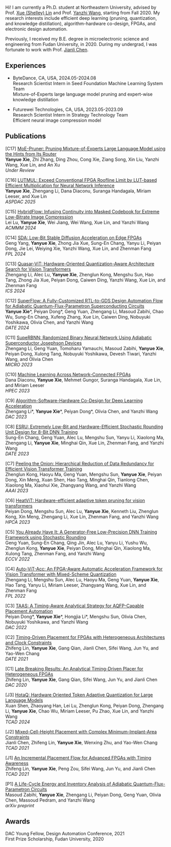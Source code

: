 Hi! I am currently a Ph.D. student at Northeastern University, advised by Prof. [Xue (Shelley) Lin](https://coe.northeastern.edu/people/lin-xue/) and Prof. [Yanzhi Wang](https://coe.northeastern.edu/people/wang-yanzhi/), starting from Fall 2020. My research interests include efficient deep learning (pruning, quantization, and knowledge distillation), algorithm-hardware co-design, FPGAs, and electronic design automation.

Previously, I received my B.E. degree in microelectronic science and engineering from Fudan University, in 2020. During my undergrad, I was fortunate to work with Prof. [Jianli Chen](https://sme.fudan.edu.cn/5f/c6/c31141a352198/page.htm).

## Experiences
- ByteDance, CA, USA, 2024.05-2024.08<br>
Research Scientist Intern in Seed Foundation Machine Learning System Team<br>
Mixture-of-Experts large language model pruning and expert-wise knowledge distillation

- Futurewei Technologies, CA, USA, 2023.05-2023.09<br>
Research Scientist Intern in Strategy Technology Team<br>
Efficient neural image compression model

## Publications

[C17] [MoE-Pruner: Pruning Mixture-of-Experts Large Language Model using the Hints from Its Router](https://arxiv.org/abs/2410.12013)<br>
**Yanyue Xie**, Zhi Zhang, Ding Zhou, Cong Xie, Ziang Song, Xin Liu, Yanzhi Wang, Xue Lin, and An Xu<br>
*Under Review*

[C16] [LUTMUL: Exceed Conventional FPGA Roofline Limit by LUT-based Efficient Multiplication for Neural Network Inference](https://arxiv.org/abs/2411.11852)<br>
**Yanyue Xie**, Zhengang Li, Dana Diaconu, Suranga Handagala, Miriam Leeser, and Xue Lin<br>
*ASPDAC 2025*

[C15] [HybridFlow: Infusing Continuity into Masked Codebook for Extreme Low-Bitrate Image Compression](https://arxiv.org/abs/2404.13372)<br>
Lei Lu, **Yanyue Xie**, Wei Jiang, Wei Wang, Xue Lin, and Yanzhi Wang<br>
*ACMMM 2024*

[C14] [SDA: Low-Bit Stable Diffusion Acceleration on Edge FPGAs](https://www.sfu.ca/~zhenman/files/C41-FPL2024-SDA.pdf)<br>
Geng Yang, **Yanyue Xie**, Zhong Jia Xue, Sung-En Chang, Yanyu Li, Peiyan Dong, Jie Lei, Weiying Xie, Yanzhi Wang, Xue Lin, and Zhenman Fang <br>
*FPL 2024*

[C13] [Quasar-ViT: Hardware-Oriented Quantization-Aware Architecture Search for Vision Transformers](https://arxiv.org/abs/2407.18175)<br>
Zhengang Li, Alec Lu, **Yanyue Xie**, Zhenglun Kong, Mengshu Sun, Hao Tang, Zhong Jia Xue, Peiyan Dong, Caiwen Ding, Yanzhi Wang, Xue Lin, and Zhenman Fang<br>
*ICS 2024*

[C12] [SuperFlow: A Fully-Customized RTL-to-GDS Design Automation Flow for Adiabatic Quantum-Flux-Parametron Superconducting Circuits](https://arxiv.org/abs/2407.18209)<br>
**Yanyue Xie**\*, Peiyan Dong\*, Geng Yuan, Zhengang Li, Masoud Zabihi, Chao Wu, Sung-En Chang, Xufeng Zhang, Xue Lin, Caiwen Ding, Nobuyuki Yoshikawa, Olivia Chen, and Yanzhi Wang<br>
*DATE 2024*

[C11] [SupeRBNN: Randomized Binary Neural Network Using Adiabatic Superconductor Josephson Devices](https://arxiv.org/abs/2309.12212)<br>
Zhengang Li, Geng Yuan, Tomoharu Yamauchi, Masoud Zabihi, **Yanyue Xie**, Peiyan Dong, Xulong Tang, Nobuyuki Yoshikawa, Devesh Tiwari, Yanzhi Wang, and Olivia Chen<br>
*MICRO 2023*

[C10] [Machine Learning Across Network-Connected FPGAs](https://ieee-hpec.org/wp-content/uploads/2023/09/50.pdf)<br>
Dana Diaconu, **Yanyue Xie**, Mehmet Gungor, Suranga Handagala, Xue Lin, and Miriam Leeser<br>
*HPEC 2023*

[C9] [Algorithm-Software-Hardware Co-Design for Deep Learning Acceleration](https://ieeexplore.ieee.org/abstract/document/10247939)<br> 
Zhengang Li\*, **Yanyue Xie**\*, Peiyan Dong\*, Olivia Chen, and Yanzhi Wang<br>
*DAC 2023*

[C8] [ESRU: Extremely Low-Bit and Hardware-Efficient Stochastic Rounding Unit Design for 8-Bit DNN Training](https://ieeexplore.ieee.org/document/10137222)<br>
Sung-En Chang, Geng Yuan, Alec Lu, Mengshu Sun, Yanyu Li, Xiaolong Ma, Zhengang Li, **Yanyue Xie**, Minghai Qin, Xue Lin, Zhenman Fang, and Yanzhi Wang<br>
*DATE 2023*

[C7] [Peeling the Onion: Hierarchical Reduction of Data Redundancy for Efficient Vision Transformer Training](https://arxiv.org/abs/2211.10801)<br>
Zhenglun Kong, Haoyu Ma, Geng Yuan, Mengshu Sun, **Yanyue Xie**, Peiyan Dong, Xin Meng, Xuan Shen, Hao Tang, Minghai Qin, Tianlong Chen, Xiaolong Ma, Xiaohui Xie, Zhangyang Wang, and Yanzhi Wang<br>
*AAAI 2023*

[C6] [HeatViT: Hardware-efficient adaptive token pruning for vision transformers](https://arxiv.org/abs/2211.08110)<br>
Peiyan Dong, Mengshu Sun, Alec Lu, **Yanyue Xie**, Kenneth Liu, Zhenglun Kong, Xin Meng, Zhengang Li, Xue Lin, Zhenman Fang, and Yanzhi Wang<br>
*HPCA 2023*

[C5] [You Already Have It: A Generator-Free Low-Precision DNN Training Framework using Stochastic Rounding](https://www.ecva.net/papers/eccv_2022/papers_ECCV/papers/136720034.pdf)<br>
Geng Yuan, Sung-En Chang, Qing Jin, Alec Lu, Yanyu Li, Yushu Wu, Zhenglun Kong, **Yanyue Xie**, Peiyan Dong, Minghai Qin, Xiaolong Ma, Xulong Tang, Zhenman Fang, and Yanzhi Wang<br>
*ECCV 2022*

[C4] [Auto-ViT-Acc: An FPGA-Aware Automatic Acceleration Framework for Vision Transformer with Mixed-Scheme Quantization](https://arxiv.org/abs/2208.05163)<br>
Zhengang Li, Mengshu Sun, Alec Lu, Haoyu Ma, Geng Yuan, **Yanyue Xie**, Hao Tang, Yanyu Li, Miriam Leeser, Zhangyang Wang, Xue Lin, and Zhenman Fang<br>
*FPL 2022*

[C3] [TAAS: A Timing-Aware Analytical Strategy for AQFP-Capable Placement Automation](https://dl.acm.org/doi/abs/10.1145/3489517.3530487)<br>
Peiyan Dong\*, **Yanyue Xie**\*, Hongjia Li\*, Mengshu Sun, Olivia Chen, Nobuyuki Yoshikawa, and Yanzhi Wang<br>
*DAC 2022*

[C2] [Timing-Driven Placement for FPGAs with Heterogeneous Architectures and Clock Constraints](https://ieeexplore.ieee.org/document/9474054/)<br>
Zhifeng Lin, **Yanyue Xie**, Gang Qian, Jianli Chen, Sifei Wang, Jun Yu, and Yao-Wen Chang<br>
*DATE 2021*

[C1] [Late Breaking Results: An Analytical Timing-Driven Placer for Heterogeneous FPGAs](https://ieeexplore.ieee.org/document/9218699/)<br>
Zhifeng Lin, **Yanyue Xie**, Gang Qian, Sifei Wang, Jun Yu, and Jianli Chen<br>
*DAC 2020*

[J3] [HotaQ: Hardware Oriented Token Adaptive Quantization for Large Language Models](https://ieeexplore.ieee.org/document/10737419)<br>
Xuan Shen, Zhaoyang Han, Lei Lu, Zhenglun Kong, Peiyan Dong, Zhengang Li, **Yanyue Xie**, Chao Wu, Miriam Leeser, Pu Zhao, Xue Lin, and Yanzhi Wang <br>
*TCAD 2024*

[J2] [Mixed-Cell-Height Placement with Complex Minimum-Implant-Area Constraints](https://ieeexplore.ieee.org/document/9647000)<br>
Jianli Chen, Zhifeng Lin, **Yanyue Xie**, Wenxing Zhu, and Yao-Wen Chang <br>
*TCAD 2021*

[J1] [An Incremental Placement Flow for Advanced FPGAs with Timing Awareness](https://ieeexplore.ieee.org/document/9570778)<br>
Zhifeng Lin, **Yanyue Xie**, Peng Zou, Sifei Wang, Jun Yu, and Jianli Chen<br>
*TCAD 2021*

[P1] [A Life-Cycle Energy and Inventory Analysis of Adiabatic Quantum-Flux-Parametron Circuits](https://arxiv.org/abs/2307.12216)<br>
Masoud Zabihi, **Yanyue Xie**, Zhengang Li, Peiyan Dong, Geng Yuan, Olivia Chen, Massoud Pedram, and Yanzhi Wang<br>
*arXiv preprint*

## Awards

DAC Young Fellow, Design Automation Conference, 2021<br>
First Prize Scholarship, Fudan University, 2020



<!-- __   __ __     __ __     __                _____  __     __   _  -->
<!-- \ \ / / \ \   / / \ \   / / ,' ^`.'^ `,   / ____| \ \   / /  | | -->
<!--  \ V /   \ \_/ /   \ \_/ / (           ) | |       \ \_/ /   | | -->
<!--   > <     \   /     \   /   `.       .'  | |        \   /    | | -->
<!--  / . \     | |       | |      `.   .'    | |____     | | /|__| | -->
<!-- /_/ \_\    |_|       |_|        `.'       \_____|    |_| \_____/ -->
<!--
_    _          _____  _______     __  ____ _____ _____ _______ _    _ _____      __     ___
 | |  | |   /\   |  __ \|  __ \ \   / / |  _ \_   _|  __ \__   __| |  | |  __ \   /\\ \   / / |
 | |__| |  /  \  | |__) | |__) \ \_/ /  | |_) || | | |__) | | |  | |__| | |  | | /  \\ \_/ /| |
 |  __  | / /\ \ |  ___/|  ___/ \   /   |  _ < | | |  _  /  | |  |  __  | |  | |/ /\ \\   / | |
 | |  | |/ ____ \| |    | |      | |    | |_) || |_| | \ \  | |  | |  | | |__| / ____ \| |  |_|
 |_|  |_/_/    \_\_|    |_|      |_|    |____/_____|_|  \_\ |_|  |_|  |_|_____/_/    \_\_|  (_)

                             ╔╣╣▓███▓▓▓▓███▓▓██▓▓██▓████████████████╦
                            ]╢╣█████▓██████▓▓████████████████████████▒,
                            ╠▓█████▓▓█████▓███████████████████████████▓µ
                          :#▓████▓▓██████▓▓▓▓███████████████████████████▌
                          └╣▓█▓▓▓██████▓╬╬╩╬╬╬╬╬▓▓▓▓▓▓███████████████████▌
                          ▐╣▓▓▓▓██████╬╬╚░░░░░░░╙╚╚╚╠╬╬╬▓█████████████████µ
                          ║╬╬╬╣▓█████╬╬░░░░░░░░░░░░░░░╠╬╬╬╣▓███████████████
                          ╙╚╠╠╣█████▓╬▒░░░░░░░░░░░░░░░▒╠╬╬╬╣▓▓█████████████▓
                          '░░╠╣████▓╬╬▒▒░░░░░░░░░░░░░░░╠╠╬╬╬╬╬╣▓████████████
                           !░╟▓███▓▓╬╬▒░░░░░░░░░░░░░░░░░▒╠╠╬╬╬╬╣▓▓███████████
                           ░Å╬▓▓▓▓▓╬╬▒░░░░░░░░░░░░░░░░░▒▒▒╠╠╬╬╬╬╬▓▓██████████
                          ░≥╠╣▓▓▓▓▓╬╬▒▒▒▒▒░░░░░░░░▒▒▒▒╠▒▒▒░░╚╠╠╬╬╬▓██████████Γ
                         ]▒╠╣▓▓▓███▓▓▓▓▓▓╬╬╬╬▒▒▒▒╠╬╣╣▓▓▓▓▓▓╣╣╣╬╬╬╬▓▓██████████
                      ,;░≥╠╣▓▓███▓╬╬╩╬╬╬╬╬╬╬╬╬╠╠╬╬╣▓▓▓▓▓╬╩╩╩╩╩╬╬▓╬▓▓▓█████████
                     ;▒▒╠▒╣╣▓███▓▓╬▒▒▒▒╠╬╬╬╬╬╬╩╚╠╬╬╣╬╬╬╬▒▒▒▒▒▒╠╬╬╬╣╣▓█████████b
                     ╠╬╬╣╣╬▓▓████▓▓▓▓████▓╬╬╬╠░'!╙╣╬▓▓▓▓▓▓▓███▓▓╣╬╬╣╣▓████████▒
                    ]╠╬╣▓▓▓▓██████▓╬╬╬╬╬╬╬╬╬╩░   !░╩╣╬╣╬╬╬╬╬╬╬╬╬╬╬╠╬╣▓████████▓
                    ╠╬╣▓▓▓▓█████▓╬╬╬╬╬╬╬╬╩╙░│'   '░░░░╙╙╠╬╬╬╬╬╬╬╠╠╠╬╣▓████████▓~
                   ╔╬╣▓▓███████▓╬╬▒░░╚╚╙░░░░│⌐   .░░▒░░░└'└╙╙╙╚▒▒╠╠╬╣█████████Γ
                  ]╬▓▓▓████████▓╬╬▒░░░└'┌\░░░   .░░░╙╠▒░░░¡¡░░░░▒╠╬╬▓████████▌
                  ║▓▓▓██████████╬╬░░░░┐¡░░░░¡░≤≥╦▒▒▒░▒╬▒░░░░░░▒▒╠╬╬╣▓████████▒
                    '¡¡░░│╙▀████▓╬▒░░░░░││░▐╟▓▓╬╣╣▓▓▓╣▒░░░▒▒▒▒╠╠╬╬╣▓█████████
                 ,░╔▄▒▒▒▒▒▒▒▒╚▀██▓╬╬▒▒░░¡│'░╠╬╬╬▓╬╬╬╬╬▒░░▒╬╬╬╬╬╬╬╬▓▓█████████
            ,;≥≥▒╠╣▓▓▓▓▓▒╬╬╬╬╠╠▒╚╣█╬╬╬▒▒░░░┐╙╙╚╣╬╬╬╬╣╬▒╠╣╣▓▓╬╬╬╣╣▓▓██████████
           ≥╠╠╠╣▓▓▓▓█████▀╩╩╙╙╙╙╙╙╙▀╚╙╙╩╝╝╝#▄▓▓▓▓▓███▓████▓▓▓▓▓╝▀▀▀▀▀▀▀█████▌
       #╣▌«╠╠╩╙╙╙└└└           ''└\».┌┌┌¡┌ ''"└│╙╙▀▓▓▓████▓▀╙p░≥░░░░░╙╚▒░░│╙▒
    ,╗Φ▀╙                 .     ''│┐│¡¡░┐'┌┐┐¡│┐┐'│Γ╙╙╙▀▀░░░░░░▒▒▒▒░░░░░░░░░░░≥
                        .¡││.  '┌┌│░░░░░░░░│░░░┐│└│░│││└╙╚╬▒▒▒╬╬╣╬╬╬▒╠▒▒▒╠▒▒▒▒▒░≥
                      .░░░░░░░¡¡¡│░░░░░░░░░░░│░││││¡░░░░¡││╙╣▓████▓▓▓▓▓╬╬╬╬╬╬╬╠▒▒░
                  ... '!░░▒░░░░░░░░░░░░░░░░░││░░░││░░││││││░░╙▀█████████╬╬╣╬╬╣╬╬╬▒≥
               ≤~ '''  "!░░╙"'''''!│░░░░░░░░░░░░░░││░░││░░░░░░░░╙▀███████▓▓▓╬╬╬╬╬╬▒
               `         ''       '│░░░░░░░░░░░░░░░░░░░░░░░░░░░░░░│╙█████╬╬╣▓▓▓▓╬╬╬▒
                                  ¡░░░░░░░░▒░░░░░░░░░░░░░░░░░░░░░░░░░░╙▓▓▓██▓▓▓╬╬╬╬▒
                             , ,,;░░░░░░░░░░░░░░░░░░░░░░▒░░#▒░░░░░░░░░░░│╙╬╬╬╣▓▓▓╬╬▒
                        .≥░░▒░░│░░░░░░░░░░░░░░░░░░░░░░░░░░░░░░░░░░░░░░░░░░░╩╬╬▓▓╣╬╬
                       [▒░░░░░░░≥╠▒░░▒░░░░░░░░░▒░░░░░░░░░░░░░░░░░░░░░░░░░░░░░╚▒▒╠╣Γ
-->
<!-- 献给那位吃饺子不吃馅的女孩 -->
